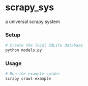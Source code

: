 # scrapy_sys

a universal scrapy system


### Setup

```bash
# Create the local SQLite database
python models.py
```


### Usage

```bash
# Run the example spider
scrapy crawl example
```
